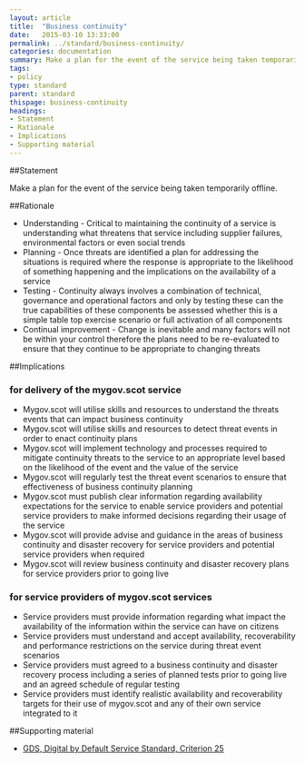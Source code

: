 ```yaml
---
layout: article
title:  "Business continuity"
date:   2015-03-10 13:33:00
permalink: ../standard/business-continuity/ 
categories: documentation
summary: Make a plan for the event of the service being taken temporarily offline.
tags: 
- policy
type: standard
parent: standard
thispage: business-continuity
headings:
- Statement
- Rationale
- Implications
- Supporting material
---
```


##Statement

Make a plan for the event of the service being taken temporarily offline.

##Rationale

* Understanding - Critical to maintaining the continuity of a service is understanding what threatens that service including supplier failures, environmental factors or even social trends
* Planning - Once threats are identified a plan for addressing the situations is required where the response is appropriate to the likelihood of something happening and the implications on the availability of a service
* Testing - Continuity always involves a combination of technical, governance and operational factors and only by testing these can the true capabilities of these components be assessed whether this is a simple table top exercise scenario or full activation of all components
* Continual improvement - Change is inevitable and many factors will not be within your control therefore the plans need to be re-evaluated to ensure that they continue to be appropriate to changing threats

##Implications

### for delivery of the mygov.scot service

* Mygov.scot will utilise skills and resources to understand the threats events that can impact business continuity
* Mygov.scot will utilise skills and resources to detect threat events in order to enact continuity plans
* Mygov.scot will implement technology and processes required to mitigate continuity threats to the service to an appropriate level based on the likelihood of the event and the value of the service
* Mygov.scot will regularly test the threat event scenarios to ensure that effectiveness of business continuity planning
* Mygov.scot must publish clear information regarding availability expectations for the service to enable service providers and potential service providers to make informed decisions regarding their usage of the service
* Mygov.scot will provide advise and guidance in the areas of business continuity and disaster recovery for service providers and potential service providers when required
* Mygov.scot will review business continuity and disaster recovery plans for service providers prior to going live

### for service providers of mygov.scot services

* Service providers must provide information regarding what impact the availability of the information within the service can have on citizens
* Service providers must understand and accept availability, recoverability and performance restrictions on the service during threat event scenarios
* Service providers must agreed to a business continuity and disaster recovery process including a series of planned tests prior to going live and an agreed schedule of regular testing
* Service providers must identify realistic availability and recoverability targets for their use of mygov.scot and any of their own service integrated to it

##Supporting material

- [GDS, Digital by Default Service Standard, Criterion 25](https://www.gov.uk/service-manual/digital-by-default#criterion-25)
